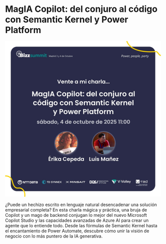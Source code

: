 # MagIA Copilot: del conjuro al código con Semantic Kernel y Power Platform

![Flyer del evento](/assets/flyer.jpg)

¿Puede un hechizo escrito en lenguaje natural desencadenar una solución empresarial completa? En esta charla mágica y práctica, una bruja de Copilot y un mago de backend conjugan lo mejor del nuevo Microsoft Copilot Studio y las capacidades avanzadas de Azure AI para crear un agente que lo entiende todo. Desde las fórmulas de Semantic Kernel hasta el encantamiento de Power Automate, descubre cómo unir la visión de negocio con lo más puntero de la IA generativa.